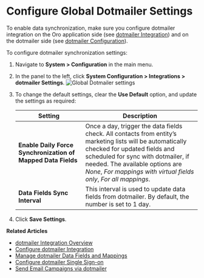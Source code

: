 <a id="admin-configuration-dotmailer-integration-settings"></a>

# Configure Global Dotmailer Settings

To enable data synchronization, make sure you configure dotmailer integration on the Oro application side (see [dotmailer Integration](../../../integrations/dotmailer/dotmailer-configuration.md#user-guide-dotmailer-configuration-dotmailer-side)) and on the dotmailer side (see [dotmailer Configuration](../../../integrations/dotmailer/dotmailer-configuration.md#user-guide-dotmailer-configuration-oro-side)).

To configure dotmailer synchronization settings:

1. Navigate to **System > Configuration** in the main menu.
2. In the panel to the left, click **System Configuration > Integrations > dotmailer Settings**.
   ![Global Dotmailer settings](user/img/marketing/marketing/dotmailer/dotmailer_settings.png)
3. To change the default settings, clear the **Use Default** option, and update the settings as required:

   | **Setting**                                                  | **Description**                                                                                                                                                                                                                                                                         |
   |--------------------------------------------------------------|-----------------------------------------------------------------------------------------------------------------------------------------------------------------------------------------------------------------------------------------------------------------------------------------|
   | **Enable Daily Force Synchronization of Mapped Data Fields** | Once a day, trigger the data fields check. All contacts from entity’s marketing lists will be automatically checked for updated fields and scheduled for sync with dotmailer, if needed. The available options are *None*, *For mappings with virtual fields only*, *For all mappings*. |
   | **Data Fields Sync Interval**                                | This interval is used to update data fields from dotmailer. By default, the number is set to 1 day.                                                                                                                                                                                     |

1. Click **Save Settings**.

**Related Articles**

- [dotmailer Integration Overview](../../../integrations/dotmailer/index.md#user-guide-dotmailer-overview)
- [Configure dotmailer Integration](../../../integrations/dotmailer/dotmailer-configuration.md#user-guide-dotmailer-configuration)
- [Manage dotmailer Data Fields and Mappings](../../../../marketing/email-campaigns/dotmailer-data-fields-mappings.md#user-guide-dotmailer-data-fields)
- [Configure dotmailer Single Sign-on](../../../integrations/dotmailer/dotmailer-single-sign-on.md#user-guide-dotmailer-single-sign-on)
- [Send Email Campaigns via dotmailer](../../../../marketing/email-campaigns/sending-email-campaign-via-dotmailer.md#user-guide-dotmailer-campaign)
